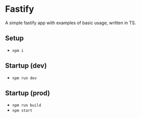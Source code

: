 # Fastify

A simple fastify app with examples of basic usage, written in TS.

## Setup

- `npm i`

## Startup (dev)

- `npm run dev`

## Startup (prod)

- `npm run build`
- `npm start`
